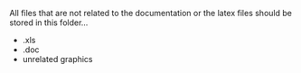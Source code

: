 All files that are not related to the documentation or the latex files should be stored in this folder...

- .xls
- .doc
- unrelated graphics
